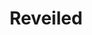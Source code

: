 ---
title: Reveiled
layout: post
image: "/assets/images/projects/reveiled.png"
post-image: "https://builtwithruby.com/assets/images/projects/reveiled.png"
description: A PREMIUM MARKETPLACE FOR WEDDING FASHION.
technology: Rails, PostgreSQL, Solidus
available_on: Web
type: Marketplace
permalink: /reveiled/
website_link: https://reveiled.com.au/
group: project
---